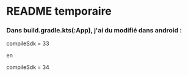 # README temporaire

### Dans build.gradle.kts(:App), j'ai du modifié dans android :  
  
compileSdk = 33  

en  

compileSdk = 34

